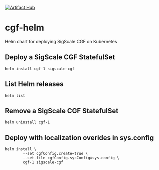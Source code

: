 [![Artifact Hub](https://img.shields.io/endpoint?url=https://artifacthub.io/badge/repository/sigscale-cgf)](https://artifacthub.io/packages/search?repo=sigscale-cgf)

# cgf-helm
Helm chart for deploying SigScale CGF on Kubernetes

## Deploy a SigScale CGF StatefulSet
	helm install cgf-1 sigscale-cgf

## List Helm releases
	helm list

## Remove a SigScale CGF StatefulSet
	helm uninstall cgf-1

## Deploy with localization overides in sys.config
	helm install \
			--set cgfConfig.create=true \
			--set-file cgfConfig.sysConfig=sys.config \
			cgf-1 sigscale-cgf

